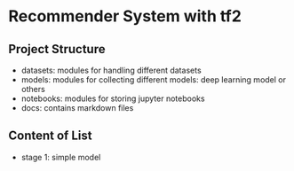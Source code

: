 # Recommender System with tf2

## Project Structure

- datasets: modules for handling different datasets
- models: modules for collecting different models: deep learning model or others
- notebooks: modules for storing jupyter notebooks
- docs: contains markdown files

## Content of List

- stage 1: simple model
